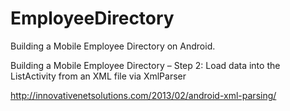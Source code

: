 # EmployeeDirectory
Building a Mobile Employee Directory on Android.

Building a Mobile Employee Directory – Step 2: Load data into the ListActivity from an XML file via XmlParser

http://innovativenetsolutions.com/2013/02/android-xml-parsing/
